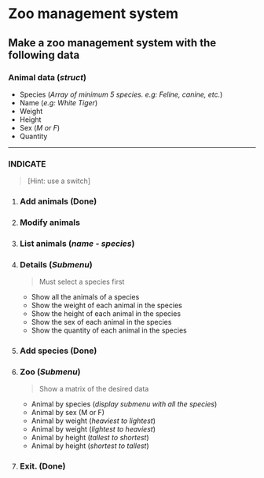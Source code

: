 # **Zoo management system**  

## **Make a zoo management system with the following data**  

### **Animal data (_struct_)**  

* Species (_Array of minimum 5 species. e.g: Feline, canine, etc._)  
* Name (_e.g: White Tiger_)
* Weight  
* Height  
* Sex (_M or F_)  
* Quantity  

---

### INDICATE

> [Hint: use a switch]

1. ### **Add animals** (Done)

2. ### **Modify animals**  

3. ### **List animals (_name - species_)**  

4. ### **Details (_Submenu_)**  

    > Must select a species first

    * Show all the animals of a species  
    * Show the weight of each animal in the species  
    * Show the height of each animal in the species  
    * Show the sex of each animal in the species
    * Show the quantity of each animal in the species

5. ### **Add species** (Done)

6. ### **Zoo (_Submenu_)**  

    > Show a matrix of the desired data

    * Animal by species (_display submenu with all the species_)
    * Animal by sex (M or F)
    * Animal by weight (_heaviest to lightest_)
    * Animal by weight (_lightest to heaviest_)
    * Animal by height (_tallest to shortest_)
    * Animal by height (_shortest to tallest_)

7. ### **Exit.** (Done)

